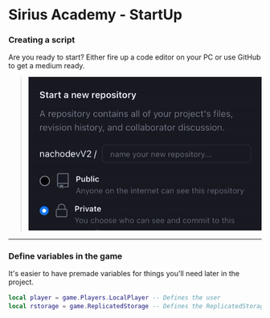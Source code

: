 # Sirius Academy - StartUp

### Creating a script

Are you ready to start? Either fire up a code editor on your PC or use GitHub to get a medium ready.

> ![RepoGif](https://raw.githubusercontent.com/nachodevV2/academy-help/32f611620f59e5c0e6157851901a3736fdc973c0/img/creating-repo.gif)

***

### Define variables in the game

It's easier to have premade variables for things you'll need later in the project.

```lua
local player = game.Players.LocalPlayer -- Defines the user
local rstorage = game.ReplicatedStorage -- Defines the ReplicatedStorage
```
